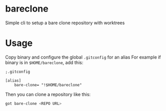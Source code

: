 # bareclone
Simple cli to setup a bare clone repository with worktrees

# Usage
Copy binary and configure the global `.gitconfig` for an alias
For example if binary is in `$HOME/bareclone`, add this:
```.gitconfig
;.gitconfig

[alias]
    bare-clone= "!$HOME/bareclone"
```

Then you can clone a repository like this:
```bash
got bare-clone <REPO URL>
```


